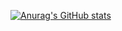 [![Anurag's GitHub stats](https://github-readme-stats.vercel.app/api?username=Adonijah-Otieno)](https://github.com/anuraghazra/github-readme-stats)
